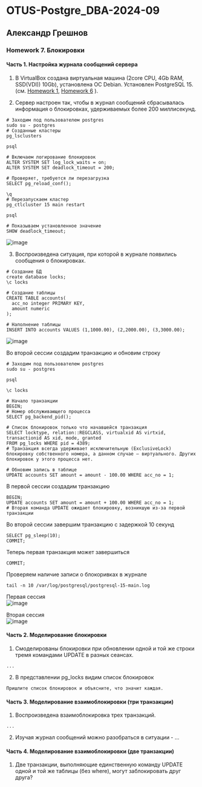 # OTUS-Postgre_DBA-2024-09
## Александр Грешнов

### Homework 7. Блокировки 

#### Часть 1. Настройка журнала сообщений сервера
1. В VirtualBox создана виртуальная машина (2core CPU, 4Gb RAM, SSD(VDI)) 10Gb), установлена ОС Debian. Установлен PostgreSQL 15. (см. [Homework 1](/Homework/HW-1.md), [Homework 6](/Homework/HW-6.md) ).

2. Сервер настроен так, чтобы в журнал сообщений сбрасывалась информация о блокировках, удерживаемых более 200 миллисекунд.

```
# Заходим под пользователем postgres
sudo su - postgres
# Созданные кластеры
pg_lsclusters

psql

# Включаем логирование блокировок
ALTER SYSTEM SET log_lock_waits = on;
ALTER SYSTEM SET deadlock_timeout = 200;

# Проверяет, требуется ли перезагрузка
SELECT pg_reload_conf();

\q
# Перезапускаем кластер
pg_ctlcluster 15 main restart

psql

# Показываем установленное значение
SHOW deadlock_timeout;

```
![image](https://github.com/user-attachments/assets/2b097c12-cd12-45f9-8c92-38a16e0f2d78)


3. Воспроизведена ситуация, при которой в журнале появились сообщения о блокировках.
```
# Создание БД
create database locks;
\c locks

# Создание таблицы
CREATE TABLE accounts(
  acc_no integer PRIMARY KEY,
  amount numeric
);

# Наполнение таблицы
INSERT INTO accounts VALUES (1,1000.00), (2,2000.00), (3,3000.00);

```

![image](https://github.com/user-attachments/assets/bb322696-8373-42f3-99e7-9a4d3f9b34b5)

Во второй сессии создадим транзакцию и обновим строку
```
# Заходим под пользователем postgres
sudo su - postgres

psql

\c locks

# Начало транзакции
BEGIN;
# Номер обслуживающего процесса
SELECT pg_backend_pid();

# Список блокировок только что начавшейся транзакция
SELECT locktype, relation::REGCLASS, virtualxid AS virtxid, transactionid AS xid, mode, granted
FROM pg_locks WHERE pid = 4389;
# Транзакция всегда удерживает исключительную (ExclusiveLock) блокировку собственного номера, а данном случае — виртуального. Других блокировок у этого процесса нет.

# Обновим запись в таблице
UPDATE accounts SET amount = amount - 100.00 WHERE acc_no = 1;

```

В первой сессии создадим транзакцию
```
BEGIN;
UPDATE accounts SET amount = amount + 100.00 WHERE acc_no = 1;
# Вторая команда UPDATE ожидает блокировку, возникшую из-за первой транзакции
```

Во второй сессии завершим транзакцию с задержкой 10 секунд
```
SELECT pg_sleep(10);
COMMIT;
```
Теперь первая транзакция может завершиться
```
COMMIT;
```
Проверяем наличие записи о блокоривках в журнале
```
tail -n 10 /var/log/postgresql/postgresql-15-main.log
```
Первая сессия\
![image](https://github.com/user-attachments/assets/2bd5ae1f-3c62-4c55-8ae7-cb7804cdc13a)

Вторая сессия\
![image](https://github.com/user-attachments/assets/bae42b79-01df-46f1-bdfa-53e12cf0176d)



#### Часть 2. Моделирование блокировки
1. Смоделированы блокировки при обновлении одной и той же строки тремя командами UPDATE в разных сеансах. 
```
...
```

2. В представлении pg_locks видим список блокировок
```
Пришлите список блокировок и объясните, что значит каждая.
```


#### Часть 3. Моделирование взаимоблокировки (три транзакции)
1. Воспроизведена взаимоблокировка трех транзакций.
```
...
```
2. Изучая журнал сообщений можно разобраться в ситуации - ... 


#### Часть 4. Моделирование взаимоблокировки (две транзакции)
1. Две транзакции, выполняющие единственную команду UPDATE одной и той же таблицы (без where), могут заблокировать друг друга?
```

```


